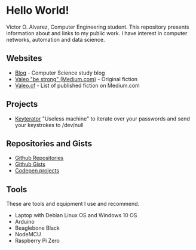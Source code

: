 # Hello World!
Victor O. Alvarez, Computer Engineering student. This repository presents information about and links to my public work. I have interest in computer networks, automation and data science.

## Websites
- [Blog](https://voalvarez.wordpress.com/) - Computer Science study blog
- [Valeo "be strong" (Medium.com)](https://medium.com/valeo-be-strong) - Original fiction
- [Valeo.cf](http://valeo.cf) - List of published fiction on Medium.com

## Projects
- [Keyterator](https://github.com/victoroalvarez/keyterator) "Useless machine" to iterate over your passwords and send your keystrokes to /dev/null

## Repositories and Gists
- [Github Repositories](https://github.com/victoroalvarez?tab=repositories)
- [Github Gists](https://gist.github.com/victoroalvarez)
- [Codepen projects](https://codepen.io/victoroalvarez)

## Tools
These are tools and equipment I use and recommend.
- Laptop with Debian Linux OS and Windows 10 OS
- Arduino
- Beaglebone Black
- NodeMCU
- Raspberry Pi Zero
